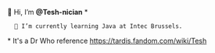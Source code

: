 👋 Hi, I’m <strong>@Tesh-nician</strong> *


      🌱 I’m currently learning Java at Intec Brussels.


<super>*</super> It's a Dr Who reference https://tardis.fandom.com/wiki/Tesh


<!---
Tesh-nician/Tesh-nician is a ✨ special ✨ repository because its `README.md` (this file) appears on your GitHub profile.
You can click the Preview link to take a look at your changes.
--->
